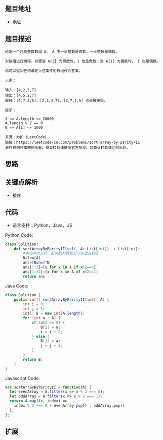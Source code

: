 ## 题目地址

- [地址](https://leetcode-cn.com/problems/sort-array-by-parity-ii/)

## 题目描述

```
给定一个非负整数数组 A， A 中一半整数是奇数，一半整数是偶数。

对数组进行排序，以便当 A[i] 为奇数时，i 也是奇数；当 A[i] 为偶数时， i 也是偶数。

你可以返回任何满足上述条件的数组作为答案。

示例：

输入：[4,2,5,7]
输出：[4,5,2,7]
解释：[4,7,2,5]，[2,5,4,7]，[2,7,4,5] 也会被接受。

提示：

2 <= A.length <= 20000
A.length % 2 == 0
0 <= A[i] <= 1000

来源：力扣（LeetCode）
链接：https://leetcode-cn.com/problems/sort-array-by-parity-ii
著作权归领扣网络所有。商业转载请联系官方授权，非商业转载请注明出处。
```

## 思路

## 关键点解析

- 排序

## 代码

- 语言支持：Python，Java，JS

Python Code:

```python
class Solution:
    def sortArrayByParityII(self, A: List[int]) -> List[int]:
        #用切片的方式，把奇数和偶数分开来放进数组
        N=len(A)
        ans=[None]*N
        ans[::2]=[x for x in A if x%2==0]
        ans[1::2]=[x for x in A if x%2==1]
        return ans
```

Java Code:

```java
class Solution {
    public int[] sortArrayByParityII(int[] A) {
        int i = 0;
        int j = 1;
        int[] B = new int[A.length];
        for (int a : A) {
            if (a%2 == 0) {
                B[i] = a;
                i = i + 2;
            } else {
                B[j] = a;
                j = j + 2;
            }
        }
        return B;
    }
}
```

Javascript Code:

```js
var sortArrayByParityII = function(A) {
  let evenArray = A.filter(x => x % 2 === 0);
  let oddArray = A.filter(x => x % 2 === 1);
  return A.map((x, index) =>
    index % 2 === 0 ? evenArray.pop() : oddArray.pop()
  );
};
```

## 扩展
